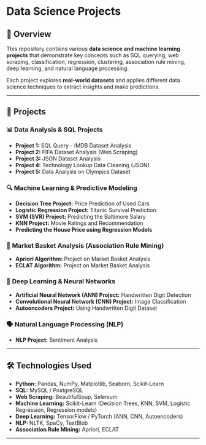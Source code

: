 # Data Science Projects  

## 📌 Overview  
This repository contains various **data science and machine learning projects** that demonstrate key concepts such as SQL querying, web scraping, classification, regression, clustering, association rule mining, deep learning, and natural language processing.  

Each project explores **real-world datasets** and applies different data science techniques to extract insights and make predictions.  

---

## 📂 Projects  

### 📊 **Data Analysis & SQL Projects**  
- **Project 1:** SQL Query - IMDB Dataset Analysis  
- **Project 2:** FIFA Dataset Analysis (Web Scraping)  
- **Project 3:** JSON Dataset Analysis  
- **Project 4:** Technology Lookup Data Cleaning (JSON)  
- **Project 5:** Data Analysis on Olympics Dataset  

### 🔍 **Machine Learning & Predictive Modeling**  
- **Decision Tree Project:** Price Prediction of Used Cars  
- **Logistic Regression Project:** Titanic Survival Prediction  
- **SVM (SVR) Project:** Predicting the Baltimore Salary  
- **KNN Project:** Movie Ratings and Recommendation  
- **Predicting the House Price using Regression Models**  

### 🛒 **Market Basket Analysis (Association Rule Mining)**  
- **Apriori Algorithm:** Project on Market Basket Analysis  
- **ECLAT Algorithm:** Project on Market Basket Analysis  

### 🧠 **Deep Learning & Neural Networks**  
- **Artificial Neural Network (ANN) Project:** Handwritten Digit Detection  
- **Convolutional Neural Network (CNN) Project:** Image Classification  
- **Autoencoders Project:** Using Handwritten Digit Dataset  

### 🗣 **Natural Language Processing (NLP)**  
- **NLP Project:** Sentiment Analysis  

---

## 🛠️ Technologies Used  
- **Python:** Pandas, NumPy, Matplotlib, Seaborn, Scikit-Learn  
- **SQL:** MySQL / PostgreSQL  
- **Web Scraping:** BeautifulSoup, Selenium  
- **Machine Learning:** Scikit-Learn (Decision Trees, KNN, SVM, Logistic Regression, Regression models)  
- **Deep Learning:** TensorFlow / PyTorch (ANN, CNN, Autoencoders)  
- **NLP:** NLTK, SpaCy, TextBlob  
- **Association Rule Mining:** Apriori, ECLAT  

---



